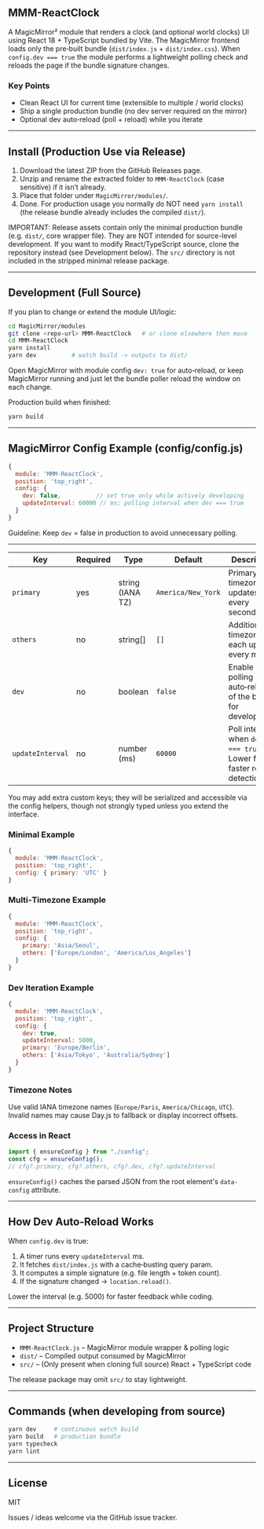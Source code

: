 ## MMM-ReactClock

A MagicMirror² module that renders a clock (and optional world clocks) UI using React 18 + TypeScript bundled by Vite. The MagicMirror frontend loads only the pre‑built bundle (`dist/index.js` + `dist/index.css`). When `config.dev === true` the module performs a lightweight polling check and reloads the page if the bundle signature changes.

### Key Points

- Clean React UI for current time (extensible to multiple / world clocks)
- Ship a single production bundle (no dev server required on the mirror)
- Optional dev auto‑reload (poll + reload) while you iterate

---

## Install (Production Use via Release)

1. Download the latest ZIP from the GitHub Releases page.
2. Unzip and rename the extracted folder to `MMM-ReactClock` (case sensitive) if it isn’t already.
3. Place that folder under `MagicMirror/modules/`.
4. Done. For production usage you normally do NOT need `yarn install` (the release bundle already includes the compiled `dist/`).

IMPORTANT: Release assets contain only the minimal production bundle (e.g. `dist/`, core wrapper file). They are NOT intended for source-level development. If you want to modify React/TypeScript source, clone the repository instead (see Development below). The `src/` directory is not included in the stripped minimal release package.

---

## Development (Full Source)

If you plan to change or extend the module UI/logic:

```bash
cd MagicMirror/modules
git clone <repo-url> MMM-ReactClock   # or clone elsewhere then move
cd MMM-ReactClock
yarn install
yarn dev          # watch build -> outputs to dist/
```

Open MagicMirror with module config `dev: true` for auto‑reload, or keep MagicMirror running and just let the bundle poller reload the window on each change.

Production build when finished:

```bash
yarn build
```

---

## MagicMirror Config Example (config/config.js)

```js
{
  module: 'MMM-ReactClock',
  position: 'top_right',
  config: {
    dev: false,          // set true only while actively developing
    updateInterval: 60000 // ms; polling interval when dev === true
  }
}
```

Guideline: Keep `dev` = false in production to avoid unnecessary polling.

---

| Key              | Required | Type             | Default            | Description                                                           |
| ---------------- | -------- | ---------------- | ------------------ | --------------------------------------------------------------------- |
| `primary`        | yes      | string (IANA TZ) | `America/New_York` | Primary timezone; updates every second.                               |
| `others`         | no       | string[]         | `[]`               | Additional timezones; each updates every minute.                      |
| `dev`            | no       | boolean          | `false`            | Enable polling auto‑reload of the bundle for development.             |
| `updateInterval` | no       | number (ms)      | `60000`            | Poll interval when `dev === true`. Lower for faster reload detection. |

You may add extra custom keys; they will be serialized and accessible via the config helpers, though not strongly typed unless you extend the interface.

### Minimal Example

```js
{
  module: 'MMM-ReactClock',
  position: 'top_right',
  config: { primary: 'UTC' }
}
```

### Multi‑Timezone Example

```js
{
  module: 'MMM-ReactClock',
  position: 'top_right',
  config: {
    primary: 'Asia/Seoul',
    others: ['Europe/London', 'America/Los_Angeles']
  }
}
```

### Dev Iteration Example

```js
{
  module: 'MMM-ReactClock',
  position: 'top_right',
  config: {
    dev: true,
    updateInterval: 5000,
    primary: 'Europe/Berlin',
    others: ['Asia/Tokyo', 'Australia/Sydney']
  }
}
```

### Timezone Notes

Use valid IANA timezone names (`Europe/Paris`, `America/Chicago`, `UTC`). Invalid names may cause Day.js to fallback or display incorrect offsets.

### Access in React

```ts
import { ensureConfig } from "./config";
const cfg = ensureConfig();
// cfg?.primary, cfg?.others, cfg?.dev, cfg?.updateInterval
```

`ensureConfig()` caches the parsed JSON from the root element's `data-config` attribute.

---

## How Dev Auto‑Reload Works

When `config.dev` is true:

1. A timer runs every `updateInterval` ms.
2. It fetches `dist/index.js` with a cache‑busting query param.
3. It computes a simple signature (e.g. file length + token count).
4. If the signature changed → `location.reload()`.

Lower the interval (e.g. 5000) for faster feedback while coding.

---

## Project Structure

- `MMM-ReactClock.js` – MagicMirror module wrapper & polling logic
- `dist/` – Compiled output consumed by MagicMirror
- `src/` – (Only present when cloning full source) React + TypeScript code

The release package may omit `src/` to stay lightweight.

---

## Commands (when developing from source)

```bash
yarn dev     # continuous watch build
yarn build   # production bundle
yarn typecheck
yarn lint
```

---

## License

MIT

Issues / ideas welcome via the GitHub issue tracker.
